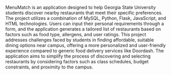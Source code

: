MenuMatch is an application designed to help Georgia State University students discover nearby restaurants that meet their specific preferences. The project utilizes a combination of MySQL, Python, Flask, JavaScript, and HTML technologies. Users can input their personal requirements through a form, and the application generates a tailored list of restaurants based on factors such as food type, allergens, and user ratings. This project addresses challenges faced by students in finding affordable, suitable dining options near campus, offering a more personalized and user-friendly experience compared to generic food delivery services like Doordash. The application aims to simplify the process of discovering and selecting restaurants by considering factors such as class schedules, budget constraints, and proximity to the campus.
